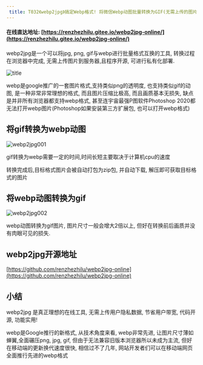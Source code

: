 ```yaml
---
 title: T032《webp2jpg》搞定Webp格式! 将微信Webp动图批量转换为GIF(无需上传的图片转换器-简单、隐私)
---
```


####  在线直达地址: [https://renzhezhilu.gitee.io/webp2jpg-online/](https://renzhezhilu.gitee.io/webp2jpg-online/)



webp2jpg是一个可以将jpg, png, gif与webp进行批量格式互换的工具, 转换过程在浏览器中完成, 无需上传图片到服务器,且程序开源, 可进行私有化部署.

![title](https://www.v2fy.com/asset/0i/OnlineToolsBook/OnlineToolsBookMD/T032-webp2jog.assets/68747470733a2f2f63646e2e6a7364656c6976722e6e65742f67682f72656e7a68657a68696c752f77656270326a70672d6f6e6c696e652f63646e2f6f675f696d616765322e706e67.png)

webp是google推广的一套图片格式,支持类似png的透明度, 也支持类似gif的动图, 是一种非常非常理想的格式, 而且图片压缩比极高, 而且画质基本无损失, 缺点是并非所有浏览器都支持webp格式, 甚至连宇宙最强P图软件Photoshop 2020都无法打开webp图片(Photoshop如果安装第三方扩展包, 也可以打开webp格式)



## 将gif转换为webp动图



![webp2jpg001](https://www.v2fy.com/asset/0i/OnlineToolsBook/OnlineToolsBookMD/T032-webp2jog.assets/webp2jpg001.gif)





gif转换为webp需要一定的时间,时间长短主要取决于计算机cpu的速度

转换完成后,目标格式图片会被自动打包为zip包, 并自动下载, 解压即可获取目标格式的图片



## 将webp动图转换为gif



![webp2jpg002](https://www.v2fy.com/asset/0i/OnlineToolsBook/OnlineToolsBookMD/T032-webp2jog.assets/webp2jpg002.gif)







webp动图转换为gif图片, 图片尺寸一般会增大2倍以上, 但好在转换前后画质并没有肉眼可见的损失.



## webp2jpg开源地址



[https://github.com/renzhezhilu/webp2jpg-online](https://github.com/renzhezhilu/webp2jpg-online)



## 小结



webp2jpg 是真正理想的在线工具, 无需上传用户隐私数据, 节省用户带宽, 代码开源, 功能实用! 

webp是Google推行的新格式, 从技术角度来看, webp非常先进, 让图片尺寸薄如蝉翼,全面碾压png, jpg, gif, 但由于无法兼容旧版本浏览器所以未成为主流, 但好在移动端的更新换代速度很快, 相信过不了几年, 网站开发者们可以在移动端网页全面推行先进的webp格式